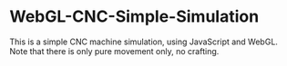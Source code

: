 # WebGL-CNC-Simple-Simulation
This is a simple CNC machine simulation, using JavaScript and WebGL. Note that there is only pure movement only, no crafting.
